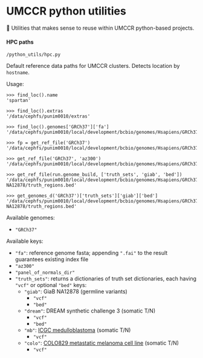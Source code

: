 # UMCCR python utilities

🐍 Utilities that makes sense to reuse within UMCCR python-based projects.

#### HPC paths 
`/python_utils/hpc.py`

Default reference data paths for UMCCR clusters. Detects location by `hostname`. 

Usage:

```
>>> find_loc().name
'spartan'

>>> find_loc().extras
'/data/cephfs/punim0010/extras'

>>> find_loc().genomes['GRCh37']['fa']
'/data/cephfs/punim0010/local/development/bcbio/genomes/Hsapiens/GRCh37/seq/GRCh37.fa'

>>> fp = get_ref_file('GRCh37')
'/data/cephfs/punim0010/local/development/bcbio/genomes/Hsapiens/GRCh37/seq/GRCh37.fa'

>>> get_ref_file('GRCh37', 'az300')
'/data/cephfs/punim0010/local/development/bcbio/genomes/Hsapiens/GRCh37/coverage/prioritize/cancer/az300.bed.gz'

>>> get_ref_file(run.genome_build, ['truth_sets', 'giab', 'bed'])
'/data/cephfs/punim0010/local/development/bcbio/genomes/Hsapiens/GRCh37/validation/giab-NA12878/truth_regions.bed'

>>> get_genomes_d('GRCh37')['truth_sets']['giab']['bed']
'/data/cephfs/punim0010/local/development/bcbio/genomes/Hsapiens/GRCh37/validation/giab-NA12878/truth_regions.bed'
```

Available genomes: 
- `"GRCh37"`

Available keys:
- `"fa"`: reference genome fasta; appending `".fai"` to the result guarantees existing index file
- `"az300"`
- `"panel_of_normals_dir"`
- `"truth_sets"`: returns a dictionaries of truth set dictionaries, each having `"vcf"` or optional `"bed"` keys:
  - `"giab"`:   GiaB NA12878 (germline variants)
    - `"vcf"`
    - `"bed"`
  - `"dream"`:  DREAM synthetic challenge 3 (somatic T/N)
    - `"vcf"`
    - `"bed"`
  - `"mb"`:     [ICGC medulloblastoma](https://www.nature.com/articles/ncomms10001) (somatic T/N)
    - `"vcf"`
  - `"colo"`:   [COLO829 metastatic melanoma cell line](https://www.ncbi.nlm.nih.gov/pmc/articles/PMC4837349) (somatic T/N)
    - `"vcf"`
